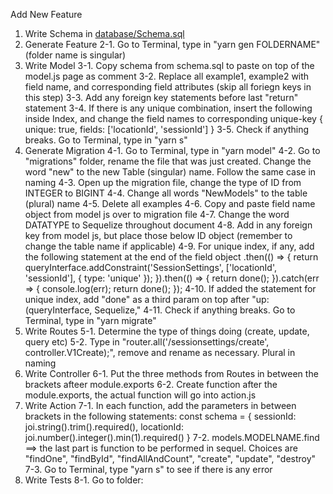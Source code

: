 Add New Feature
1. Write Schema in [database/Schema.sql](database/Schema.sql)
2. Generate Feature
  2-1. Go to Terminal, type in "yarn gen FOLDERNAME" (folder name is singular)
3. Write Model
  3-1. Copy schema from schema.sql to paste on top of the model.js page as comment
  3-2. Replace all example1, example2 with field name, and corresponding field attributes (skip all foriegn keys in this step)
  3-3. Add any foreign key statements before last "return" statement
  3-4. If there is any unique combination, insert the following inside Index, and change the field names to corresponding unique-key
      {
        unique: true,
        fields: ['locationId', 'sessionId']
      }
  3-5. Check if anything breaks. Go to Terminal, type in "yarn s"
4. Generate Migration
  4-1. Go to Terminal, type in "yarn model"
  4-2. Go to "migrations" folder, rename the file that was just created. Change the word "new" to the new Table (singular) name. Follow the same case in naming
  4-3. Open up the migration file, change the type of ID from INTEGER to BIGINT
  4-4. Change all words "NewModels" to the table (plural) name
  4-5. Delete all examples
  4-6. Copy and paste field name object from model js over to migration file
  4-7. Change the word DATATYPE to Sequelize throughout document
  4-8. Add in any foreign key from model js, but place those below ID object (remember to change the table name if applicable)
  4-9. For unique index, if any, add the following statement at the end of the field object
        .then(() => {
            return queryInterface.addConstraint('SessionSettings', ['locationId', 'sessionId'], {
              type: 'unique'
            });
          }).then(() => {
            return done();
          }).catch(err => { console.log(err); return done(); });
  4-10. If added the statement for unique index, add "done" as a third param on top after "up: (queryInterface, Sequelize,"
  4-11. Check if anything breaks. Go to Terminal, type in "yarn migrate"
5. Write Routes
  5-1. Determine the type of things doing (create, update, query etc)
  5-2. Type in "router.all('/sessionsettings/create', controller.V1Create);", remove and rename as necessary. Plural in naming
6. Write Controller
  6-1. Put the three methods from Routes in between the brackets afteer module.exports
  6-2. Create function after the module.exports, the actual function will go into action.js
7. Write Action
  7-1. In each function, add the parameters in between brackets in the following statements:
    const schema = {
      sessionId: joi.string().trim().required(),
      locationId: joi.number().integer().min(1).required()
    }
  7-2. models.MODELNAME.find ==> the last part is function to be performed in sequel. Choices are "findOne", "findById", "findAllAndCount", "create", "update", "destroy"
  7-3. Go to Terminal, type "yarn s" to see if there is any error
8. Write Tests
  8-1. Go to folder: